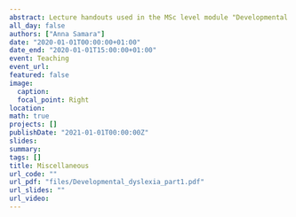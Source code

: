 ```yaml
---
abstract: Lecture handouts used in the MSc level module "Developmental Disorders of Language, Learning, and Cognition"
all_day: false
authors: ["Anna Samara"]
date: "2020-01-01T00:00:00+01:00"
date_end: "2020-01-01T15:00:00+01:00"
event: Teaching
event_url: 
featured: false
image:
  caption: 
  focal_point: Right
location: 
math: true
projects: []
publishDate: "2021-01-01T00:00:00Z"
slides:
summary:
tags: []
title: Miscellaneous
url_code: ""
url_pdf: "files/Developmental_dyslexia_part1.pdf"
url_slides: ""
url_video:
---
```

